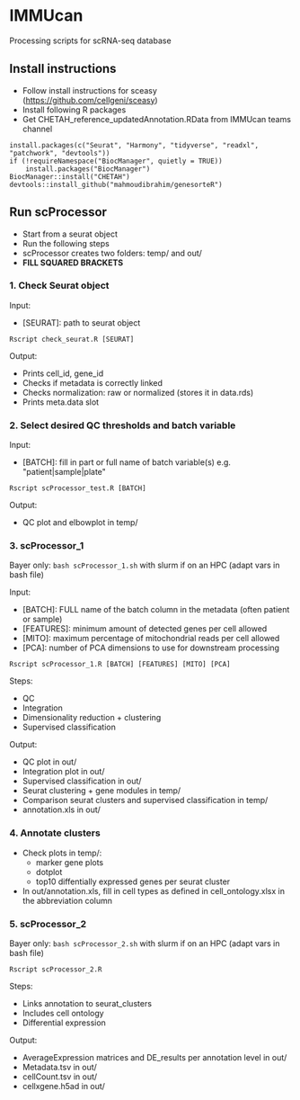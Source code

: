 # IMMUcan

Processing scripts for scRNA-seq database

## Install instructions

- Follow install instructions for sceasy (https://github.com/cellgeni/sceasy)
- Install following R packages
- Get CHETAH_reference_updatedAnnotation.RData from IMMUcan teams channel
```
install.packages(c("Seurat", "Harmony", "tidyverse", "readxl", "patchwork", "devtools"))
if (!requireNamespace("BiocManager", quietly = TRUE))
    install.packages("BiocManager")
BiocManager::install("CHETAH")
devtools::install_github("mahmoudibrahim/genesorteR") 
```

## Run scProcessor
- Start from a seurat object
- Run the following steps 
- scProcessor creates two folders: temp/ and out/
- **FILL SQUARED BRACKETS**

### 1. Check Seurat object

Input:
- [SEURAT]: path to seurat object

``` 
Rscript check_seurat.R [SEURAT] 
```

Output:
- Prints cell_id, gene_id
- Checks if metadata is correctly linked
- Checks normalization: raw or normalized (stores it in data.rds)
- Prints meta.data slot

### 2. Select desired QC thresholds and batch variable

Input:
- [BATCH]: fill in part or full name of batch variable(s) e.g. "patient|sample|plate"

``` 
Rscript scProcessor_test.R [BATCH]
```

Output:
- QC plot and elbowplot in temp/

### 3. scProcessor_1

Bayer only: `bash scProcessor_1.sh` with slurm if on an HPC (adapt vars in bash file)

Input:
- [BATCH]: FULL name of the batch column in the metadata (often patient or sample)
- [FEATURES]: minimum amount of detected genes per cell allowed
- [MITO]: maximum percentage of mitochondrial reads per cell allowed
- [PCA]: number of PCA dimensions to use for downstream processing

```
Rscript scProcessor_1.R [BATCH] [FEATURES] [MITO] [PCA]
```

Steps:
- QC
- Integration
- Dimensionality reduction + clustering
- Supervised classification

Output:
- QC plot in out/
- Integration plot in out/
- Supervised classification in out/
- Seurat clustering + gene modules in temp/
- Comparison seurat clusters and supervised classification in temp/
- annotation.xls in out/

### 4. Annotate clusters

- Check plots in temp/:
  - marker gene plots
  - dotplot
  - top10 diffentially expressed genes per seurat cluster
- In out/annotation.xls, fill in cell types as defined in cell_ontology.xlsx in the abbreviation column


### 5. scProcessor_2

Bayer only: `bash scProcessor_2.sh` with slurm if on an HPC (adapt vars in bash file)

```
Rscript scProcessor_2.R
```
Steps:
- Links annotation to seurat_clusters
- Includes cell ontology
- Differential expression

Output: 
- AverageExpression matrices and DE_results per annotation level in out/
- Metadata.tsv in out/
- cellCount.tsv in out/
- cellxgene.h5ad in out/
